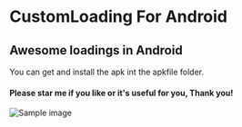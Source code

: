 CustomLoading For Android
=============

## Awesome loadings in Android

You can get and install the apk int the apkfile folder.

#### Please star me if you like or it's useful for you, Thank you!

![Sample image](https://raw.github.com/stormzhang/CustomLoading/master/snap.png)
